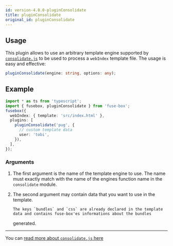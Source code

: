 ```yaml
---
id: version-4.0.0-pluginConsolidate
title: pluginConsolidate
original_id: pluginConsolidate
---
```


## Usage

This plugin allows to use an arbitrary template engine supported by
[`consolidate.js`](https://github.com/tj/consolidate.js) to be used to process a `webIndex` template file. The usage is
easy and effective:

```ts
pluginConsolidate(engine: string, options: any);
```

## Example

```ts
import * as ts from 'typescript';
import { fusebox, pluginConsolidate } from 'fuse-box';
fusebox({
  webIndex: { template: 'src/index.html' },
  plugins: [
    pluginConsolidate('pug', {
      // custom template data
      user: 'tobi',
    }),
  ],
});
```

### Arguments

1.  The first argument is the name of the template engine to use. The name must exactly match with the name of the
    engines function name in the `consolidate` module.

2.  The second argument may contain data that you want to use in the template.

        The keys `bundles` and `css` are already declared in the template data and contains fuse-box'es informations about the bundles

    generated.

---

You can [read more about `consolidate.js` here](https://github.com/tj/consolidate.js)
